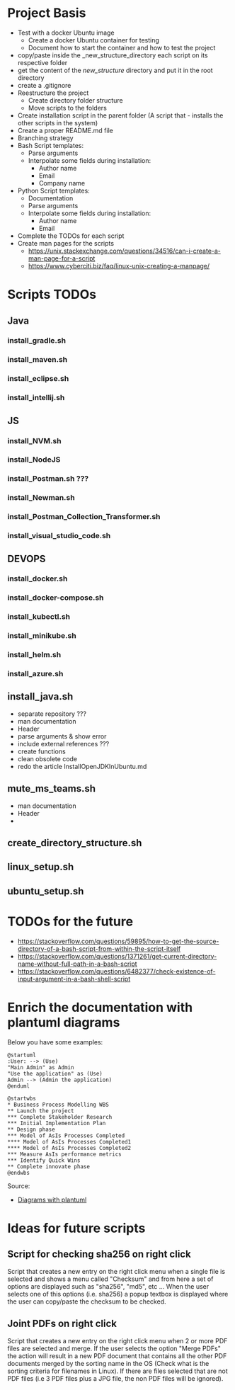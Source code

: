 
# Project Basis

- Test with a docker Ubuntu image
  - Create a docker Ubuntu container for testing
  - Document how to start the container and how to test the project
- copy/paste inside the _new_structure_directory each script on its respective folder
- get the content of the _new_structure_ directory and put it in the root directory
- create a .gitignore
- Reestructure the project
  - Create directory folder structure
  - Move scripts to the folders
- Create installation script in the parent folder (A script that - installs the other scripts in the system)
- Create a proper README.md file
- Branching strategy
- Bash Script templates:
    - Parse arguments
    - Interpolate some fields during installation:
      - Author name
      - Email
      - Company name
- Python Script templates:
    - Documentation
    - Parse arguments
    - Interpolate some fields during installation:
      - Author name
      - Email
- Complete the TODOs for each script
- Create man pages for the scripts
  - https://unix.stackexchange.com/questions/34516/can-i-create-a-man-page-for-a-script
  - https://www.cyberciti.biz/faq/linux-unix-creating-a-manpage/


# Scripts TODOs

## Java
  ### install_gradle.sh
  ### install_maven.sh
  ### install_eclipse.sh
  ### install_intellij.sh

## JS
  ### install_NVM.sh
  ### install_NodeJS
  ### install_Postman.sh ???
  ### install_Newman.sh
  ### install_Postman_Collection_Transformer.sh
  ### install_visual_studio_code.sh

## DEVOPS
  ### install_docker.sh
  ### install_docker-compose.sh
  ### install_kubectl.sh
  ### install_minikube.sh
  ### install_helm.sh
  ### install_azure.sh
  

## install_java.sh

- separate repository ???
- man documentation
- Header
- parse arguments & show error
- include external references ???
- create functions 
- clean obsolete code
- redo the article InstallOpenJDKInUbuntu.md

## mute_ms_teams.sh

- man documentation
- Header
- 

## create_directory_structure.sh

## linux_setup.sh

## ubuntu_setup.sh

# TODOs for the future

 - https://stackoverflow.com/questions/59895/how-to-get-the-source-directory-of-a-bash-script-from-within-the-script-itself
 - https://stackoverflow.com/questions/1371261/get-current-directory-name-without-full-path-in-a-bash-script
 - https://stackoverflow.com/questions/6482377/check-existence-of-input-argument-in-a-bash-shell-script


 # Enrich the documentation with plantuml diagrams

Below you have some examples:

```plantuml
@startuml
:User: --> (Use)
"Main Admin" as Admin
"Use the application" as (Use)
Admin --> (Admin the application)
@enduml
```


```plantuml
@startwbs
* Business Process Modelling WBS
** Launch the project
*** Complete Stakeholder Research
*** Initial Implementation Plan
** Design phase
*** Model of AsIs Processes Completed
**** Model of AsIs Processes Completed1
**** Model of AsIs Processes Completed2
*** Measure AsIs performance metrics
*** Identify Quick Wins
** Complete innovate phase
@endwbs
```

Source:
 - [Diagrams with plantuml](https://blog.anoff.io/2018-07-31-diagrams-with-plantuml/)



# Ideas for future scripts

## Script for checking sha256 on right click
Script that creates a new entry on the right click menu when a single file is selected and shows a menu called "Checksum" and from here a set of options are displayed such as "sha256", "md5", etc ... When the user selects one of this options (i.e. sha256) a popup textbox is displayed where the user can copy/paste the checksum to be checked.

## Joint PDFs on right click
Script that creates a new entry on the right click menu when 2 or more PDF files are selected and merge. If the user selects the option "Merge PDFs" the action will result in a new PDF document that contains all the other PDF documents merged by the sorting name in the OS (Check what is the sorting criteria for filenames in Linux). If there are files selected that are not PDF files (i.e 3 PDF files plus a JPG file, the non PDF files will be ignored).



